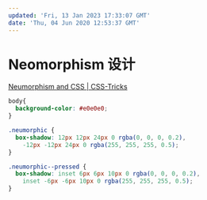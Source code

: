 ```yaml
---
updated: 'Fri, 13 Jan 2023 17:33:07 GMT'
date: 'Thu, 04 Jun 2020 12:53:37 GMT'
---
```


# Neomorphism 设计

[Neumorphism and CSS | CSS-Tricks](https://css-tricks.com/neumorphism-and-css/)

```css
body{
  background-color: #e0e0e0;
}

.neumorphic {
  box-shadow: 12px 12px 24px 0 rgba(0, 0, 0, 0.2),
    -12px -12px 24px 0 rgba(255, 255, 255, 0.5);
}

.neumorphic--pressed {
  box-shadow: inset 6px 6px 10px 0 rgba(0, 0, 0, 0.2),
    inset -6px -6px 10px 0 rgba(255, 255, 255, 0.5);
}
```
